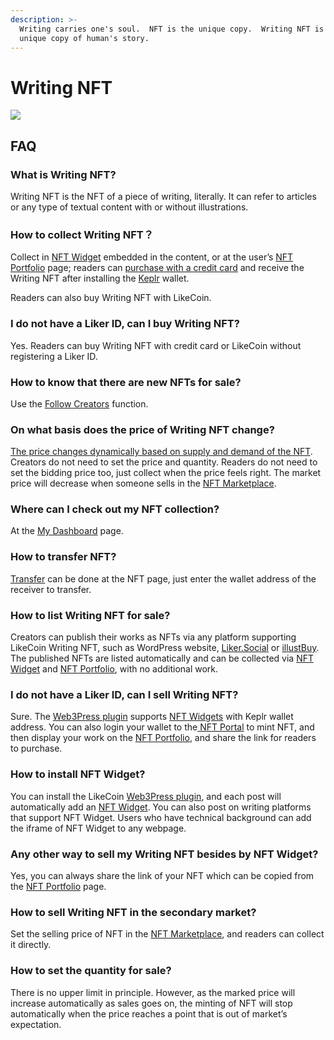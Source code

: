 ```yaml
---
description: >-
  Writing carries one's soul.  NFT is the unique copy.  Writing NFT is the
  unique copy of human's story.
---
```


# Writing NFT

![](../../.gitbook/assets/likecoin\_ad115\_writingnft\_b-01.jpeg)

## FAQ

### What is Writing NFT?

Writing NFT is the NFT of a piece of writing, literally. It can refer to articles or any type of textual content with or without illustrations.

### How to collect Writing NFT？

Collect in [NFT Widget](collect-writing-nft/nft-widget.md) embedded in the content, or at the user’s [NFT Portfolio](collect-writing-nft/nft-portfolio.md) page; readers can [purchase with a credit card](collect-writing-nft/) and receive the Writing NFT after installing the [Keplr](../../developer/likecoin-chain-api/sample/cosmjs/keplr.md) wallet.

Readers can also buy Writing NFT with LikeCoin.

### I do not have a Liker ID, can I buy Writing NFT?

Yes. Readers can buy Writing NFT with credit card or LikeCoin without registering a Liker ID.

### How to know that there are new NFTs for sale?

Use the [Follow Creators](follow-creators.md) function.

### On what basis does the price of Writing NFT change?

[The price changes dynamically based on supply and demand of the NFT](dynamic-pricing.md). Creators do not need to set the price and quantity. Readers do not need to set the bidding price too, just collect when the price feels right. The market price will decrease when someone sells in the [NFT Marketplace](collect-writing-nft/nft-marketplace.md).

### Where can I check out my NFT collection?

At the [My Dashboard](dashboard.md) page.

### How to transfer NFT?

[Transfer](transfer-writing-nft.md) can be done at the NFT page, just enter the wallet address of the receiver to transfer.

### How to list Writing NFT for sale?

Creators can publish their works as NFTs via any platform supporting LikeCoin Writing NFT, such as WordPress website, [Liker.Social](https://liker.social/) or [illustBuy](https://illustbuy.com/). The published NFTs are listed automatically and can be collected via [NFT Widget](collect-writing-nft/nft-widget.md) and [NFT Portfolio](collect-writing-nft/nft-portfolio.md), with no additional work.

### I do not have a Liker ID, can I sell Writing NFT?

Sure. The [Web3Press plugin](../../user-guide/wordpress.md) supports [NFT Widgets](collect-writing-nft/nft-widget.md) with Keplr wallet address. You can also login your wallet to the[ NFT Portal](../../developer/likenft/nft-portal/) to mint NFT, and then display your work on the [NFT Portfolio](collect-writing-nft/nft-portfolio.md), and share the link for readers to purchase.

### How to install NFT Widget?

You can install the LikeCoin [Web3Press plugin](../../user-guide/wordpress.md), and each post will automatically add an [NFT Widget](collect-writing-nft/nft-widget.md). You can also post on writing platforms that support NFT Widget. Users who have technical background can add the iframe of NFT Widget to any webpage.

### Any other way to sell my Writing NFT besides by NFT Widget?

Yes, you can always share the link of your NFT which can be copied from the [NFT Portfolio](collect-writing-nft/nft-portfolio.md) page.

### How to sell Writing NFT in the secondary market?

Set the selling price of NFT in the [NFT Marketplace](collect-writing-nft/nft-marketplace.md), and readers can collect it directly.

### How to set the quantity for sale?

There is no upper limit in principle. However, as the marked price will increase automatically as sales goes on, the minting of NFT will stop automatically when the price reaches a point that is out of market’s expectation.
